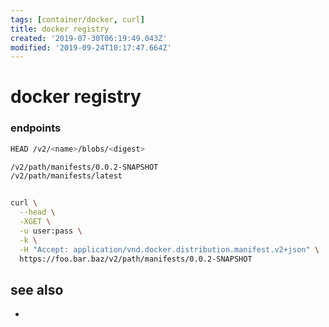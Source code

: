 ```yaml
---
tags: [container/docker, curl]
title: docker registry
created: '2019-07-30T06:19:49.043Z'
modified: '2019-09-24T10:17:47.664Z'
---
```


# docker registry

### endpoints
```sh
HEAD /v2/<name>/blobs/<digest>

/v2/path/manifests/0.0.2-SNAPSHOT
/v2/path/manifests/latest


curl \
  --head \
  -XGET \
  -u user:pass \
  -k \
  -H "Accept: application/vnd.docker.distribution.manifest.v2+json" \
  https://foo.bar.baz/v2/path/manifests/0.0.2-SNAPSHOT
```


## see also
- 

